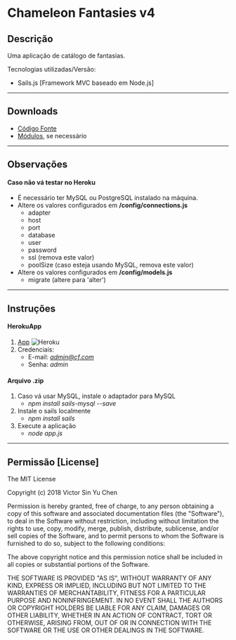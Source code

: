 # Chameleon Fantasies v4

## Descrição
Uma aplicação de catálogo de fantasias.

Tecnologias utilizadas/Versão: 
 * Sails.js [Framework MVC baseado em Node.js]

---
## Downloads

* [Código Fonte](https://github.com/vsychen/chameleonfantasies/raw/master/v4.zip)
* [Módulos](https://github.com/vsychen/chameleonfantasies/raw/master/node_modules.zip), se necessário

---
## Observações
#### Caso não vá testar no Heroku

 * É necessário ter MySQL ou PostgreSQL instalado na máquina.
 * Altere os valores configurados em **/config/connections.js**
   * adapter
   * host
   * port
   * database
   * user
   * password
   * ssl (remova este valor)
   * poolSize (caso esteja usando MySQL, remova este valor)
 * Altere os valores configurados em **/config/models.js**
   * migrate (altere para 'alter')

---
## Instruções

#### HerokuApp
1. [App](https://chameleonfantasies.herokuapp.com) ![Heroku](https://heroku-badge.herokuapp.com/?app=chameleonfantasies)
2. Credenciais:
    * E-mail: *admin@cf.com*
    * Senha: *admin*

#### Arquivo .zip

1. Caso vá usar MySQL, instale o adaptador para MySQL
    * *npm install sails-mysql --save*
2. Instale o sails localmente
    * *npm install sails*
3. Execute a aplicação
    * *node app.js*

---
## Permissão [License]

The MIT License

Copyright (c) 2018 Victor Sin Yu Chen

Permission is hereby granted, free of charge, to any person obtaining a copy of this software and associated documentation files (the "Software"), to deal in the Software without restriction, including without limitation the rights to use, copy, modify, merge, publish, distribute, sublicense, and/or sell copies of the Software, and to permit persons to whom the Software is furnished to do so, subject to the following conditions:

The above copyright notice and this permission notice shall be included in all copies or substantial portions of the Software.

THE SOFTWARE IS PROVIDED "AS IS", WITHOUT WARRANTY OF ANY KIND, EXPRESS OR IMPLIED, INCLUDING BUT NOT LIMITED TO THE WARRANTIES OF MERCHANTABILITY, FITNESS
FOR A PARTICULAR PURPOSE AND NONINFRINGEMENT. IN NO EVENT SHALL THE AUTHORS OR COPYRIGHT HOLDERS BE LIABLE FOR ANY CLAIM, DAMAGES OR OTHER LIABILITY, WHETHER
IN AN ACTION OF CONTRACT, TORT OR OTHERWISE, ARISING FROM, OUT OF OR IN CONNECTION WITH THE SOFTWARE OR THE USE OR OTHER DEALINGS IN THE SOFTWARE.
